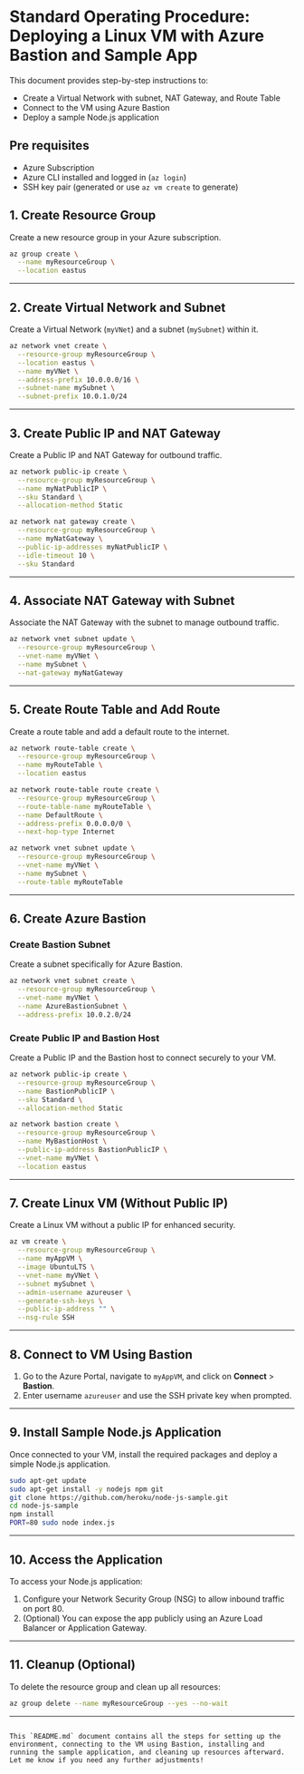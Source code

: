 
# Standard Operating Procedure: Deploying a Linux VM with Azure Bastion and Sample App

This document provides step-by-step instructions to:
- Create a Virtual Network with subnet, NAT Gateway, and Route Table
- Connect to the VM using Azure Bastion
- Deploy a sample Node.js application

## Pre requisites

- Azure Subscription
- Azure CLI installed and logged in (`az login`)
- SSH key pair (generated or use `az vm create` to generate)

## 1. Create Resource Group

Create a new resource group in your Azure subscription.

```bash
az group create \
  --name myResourceGroup \
  --location eastus
````

---

## 2. Create Virtual Network and Subnet

Create a Virtual Network (`myVNet`) and a subnet (`mySubnet`) within it.

```bash
az network vnet create \
  --resource-group myResourceGroup \
  --location eastus \
  --name myVNet \
  --address-prefix 10.0.0.0/16 \
  --subnet-name mySubnet \
  --subnet-prefix 10.0.1.0/24
```

---

## 3. Create Public IP and NAT Gateway

Create a Public IP and NAT Gateway for outbound traffic.

```bash
az network public-ip create \
  --resource-group myResourceGroup \
  --name myNatPublicIP \
  --sku Standard \
  --allocation-method Static

az network nat gateway create \
  --resource-group myResourceGroup \
  --name myNatGateway \
  --public-ip-addresses myNatPublicIP \
  --idle-timeout 10 \
  --sku Standard
```

---

## 4. Associate NAT Gateway with Subnet

Associate the NAT Gateway with the subnet to manage outbound traffic.

```bash
az network vnet subnet update \
  --resource-group myResourceGroup \
  --vnet-name myVNet \
  --name mySubnet \
  --nat-gateway myNatGateway
```

---

## 5. Create Route Table and Add Route

Create a route table and add a default route to the internet.

```bash
az network route-table create \
  --resource-group myResourceGroup \
  --name myRouteTable \
  --location eastus

az network route-table route create \
  --resource-group myResourceGroup \
  --route-table-name myRouteTable \
  --name DefaultRoute \
  --address-prefix 0.0.0.0/0 \
  --next-hop-type Internet

az network vnet subnet update \
  --resource-group myResourceGroup \
  --vnet-name myVNet \
  --name mySubnet \
  --route-table myRouteTable
```

---

## 6. Create Azure Bastion

### Create Bastion Subnet

Create a subnet specifically for Azure Bastion.

```bash
az network vnet subnet create \
  --resource-group myResourceGroup \
  --vnet-name myVNet \
  --name AzureBastionSubnet \
  --address-prefix 10.0.2.0/24
```

### Create Public IP and Bastion Host

Create a Public IP and the Bastion host to connect securely to your VM.

```bash
az network public-ip create \
  --resource-group myResourceGroup \
  --name BastionPublicIP \
  --sku Standard \
  --allocation-method Static

az network bastion create \
  --resource-group myResourceGroup \
  --name MyBastionHost \
  --public-ip-address BastionPublicIP \
  --vnet-name myVNet \
  --location eastus
```

---

## 7. Create Linux VM (Without Public IP)

Create a Linux VM without a public IP for enhanced security.

```bash
az vm create \
  --resource-group myResourceGroup \
  --name myAppVM \
  --image UbuntuLTS \
  --vnet-name myVNet \
  --subnet mySubnet \
  --admin-username azureuser \
  --generate-ssh-keys \
  --public-ip-address "" \
  --nsg-rule SSH
```

---

## 8. Connect to VM Using Bastion

1. Go to the Azure Portal, navigate to `myAppVM`, and click on **Connect** > **Bastion**.
2. Enter username `azureuser` and use the SSH private key when prompted.

---

## 9. Install Sample Node.js Application

Once connected to your VM, install the required packages and deploy a simple Node.js application.

```bash
sudo apt-get update
sudo apt-get install -y nodejs npm git
git clone https://github.com/heroku/node-js-sample.git
cd node-js-sample
npm install
PORT=80 sudo node index.js
```

---

## 10. Access the Application

To access your Node.js application:

1. Configure your Network Security Group (NSG) to allow inbound traffic on port 80.
2. (Optional) You can expose the app publicly using an Azure Load Balancer or Application Gateway.

---

## 11. Cleanup (Optional)

To delete the resource group and clean up all resources:

```bash
az group delete --name myResourceGroup --yes --no-wait
```

---

```

This `README.md` document contains all the steps for setting up the environment, connecting to the VM using Bastion, installing and running the sample application, and cleaning up resources afterward. Let me know if you need any further adjustments!
```

